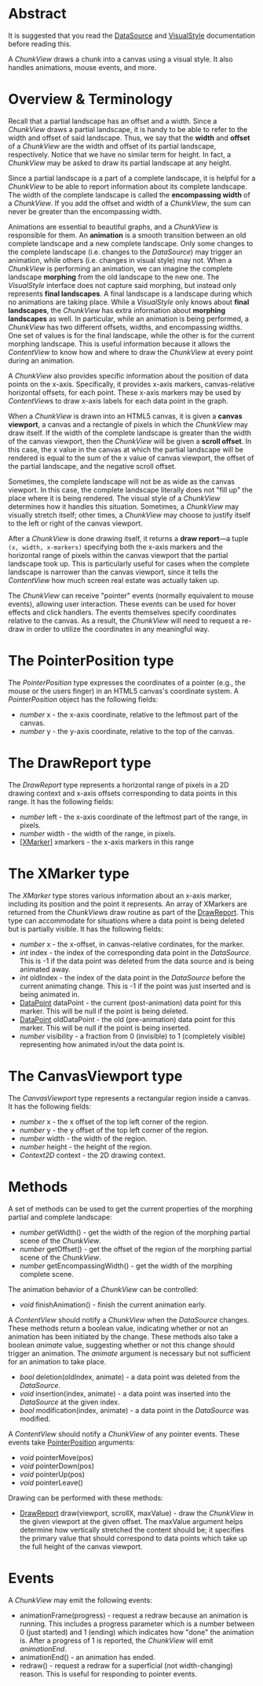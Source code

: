 # Abstract

It is suggested that you read the [DataSource](../DataSource.md) and [VisualStyle](VisualStyle.md) documentation before reading this.

A *ChunkView* draws a chunk into a canvas using a visual style. It also handles animations, mouse events, and more.

# Overview & Terminology

Recall that a partial landscape has an offset and a width. Since a *ChunkView* draws a partial landscape, it is handy to be able to refer to the width and offset of said landscape. Thus, we say that the **width** and **offset** of a *ChunkView* are the width and offset of its partial landscape, respectively. Notice that we have no similar term for height. In fact, a *ChunkView* may be asked to draw its partial landscape at any height.

Since a partial landscape is a part of a complete landscape, it is helpful for a *ChunkView* to be able to report information about its complete landscape. The width of the complete landscape is called the **encompassing width** of a *ChunkView*. If you add the offset and width of a *ChunkView*, the sum can never be greater than the encompassing width.

Animations are essential to beautiful graphs, and a *ChunkView* is responsible for them. An **animation** is a smooth transition between an old complete landscape and a new complete landscape. Only some changes to the complete landscape (i.e. changes to the *DataSource*) may trigger an animation, while others (i.e. changes in visual style) may not. When a *ChunkView* is performing an animation, we can imagine the complete landscape **morphing** from the old landscape to the new one. The *VisualStyle* interface does not capture said morphing, but instead only represents **final landscapes**. A final landscape is a landscape during which no animations are taking place. While a *VisualStyle* only knows about **final landscapes**, the *ChunkView* has extra information about **morphing landscapes** as well. In particular, while an animation is being performed, a *ChunkView* has two different offsets, widths, and encompassing widths. One set of values is for the final landscape, while the other is for the current morphing landscape. This is useful information because it allows the *ContentView* to know how and where to draw the *ChunkView* at every point during an animation.

A *ChunkView* also provides specific information about the position of data points on the x-axis. Specifically, it provides x-axis markers, canvas-relative horizontal offsets, for each point. These x-axis markers may be used by *ContentView*s to draw x-axis labels for each data point in the graph.

When a *ChunkView* is drawn into an HTML5 canvas, it is given a **canvas viewport**, a canvas and a rectangle of pixels in which the *ChunkView* may draw itself. If the width of the complete landscape is greater than the width of the canvas viewport, then the *ChunkView* will be given a **scroll offset**. In this case, the x value in the canvas at which the partial landscape will be rendered is equal to the sum of the x value of canvas viewport, the offset of the partial landscape, and the negative scroll offset.

Sometimes, the complete landscape will not be as wide as the canvas viewport. In this case, the complete landscape literally does not "fill up" the place where it is being rendered. The visual style of a *ChunkView* determines how it handles this situation. Sometimes, a *ChunkView* may visually stretch itself; other times, a *ChunkView* may choose to justify itself to the left or right of the canvas viewport.

After a *ChunkView* is done drawing itself, it returns a **draw report**&mdash;a tuple `(x, width, x-markers)` specifying both the x-axis markers and the horizontal range of pixels within the canvas viewport that the partial landscape took up. This is particularly useful for cases when the complete landscape is narrower than the canvas viewport, since it tells the *ContentView* how much screen real estate was actually taken up.

The *ChunkView* can receive "pointer" events (normally equivalent to mouse events), allowing user interaction. These events can be used for hover effects and click handlers. The events themselves specify coordinates relative to the canvas. As a result, the *ChunkView* will need to request a re-draw in order to utilize the coordinates in any meaningful way.

# The PointerPosition type

The *PointerPosition* type expresses the coordinates of a pointer (e.g., the mouse or the users finger) in an HTML5 canvas's coordinate system. A *PointerPosition* object has the following fields:

 * *number* x - the x-axis coordinate, relative to the leftmost part of the canvas.
 * *number* y - the y-axis coordinate, relative to the top of the canvas.

# The DrawReport type

The *DrawReport* type represents a horizontal range of pixels in a 2D drawing context and x-axis offsets corresponding to data points in this range. It has the following fields:

 * *number* left - the x-axis coordinate of the leftmost part of the range, in pixels.
 * *number* width - the width of the range, in pixels.
 * \[[XMarker](#the-xmarker-type)\] xmarkers - the x-axis markers in this range

# The XMarker type

The *XMarker* type stores various information about an x-axis marker, including its position and the point it represents. An array of XMarkers are returned from the *ChunkView*s draw routine as part of the [DrawReport](#the-drawreport-type). This type can accommodate for situations where a data point is being deleted but is partially visible. It has the following fields:

 * *number* x - the x-offset, in canvas-relative cordinates, for the marker.
 * *int* index - the index of the corresponding data point in the *DataSource*. This is -1 if the data point was deleted from the data source and is being animated away.
 * *int* oldIndex - the index of the data point in the *DataSource* before the current animating change. This is -1 if the point was just inserted and is being animated in.
 * [DataPoint](../DataSource.md#the-datapoint-type) dataPoint - the current (post-animation) data point for this marker. This will be null if the point is being deleted.
 * [DataPoint](../DataSource.md#the-datapoint-type) oldDataPoint - the old (pre-animation) data point for this marker. This will be null if the point is being inserted.
 * *number* visibility - a fraction from 0 (invisible) to 1 (completely visible) representing how animated in/out the data point is.

# The CanvasViewport type

The *CanvasViewport* type represents a rectangular region inside a canvas. It has the following fields:

 * *number* x - the x offset of the top left corner of the region.
 * *number* y - the y offset of the top left corner of the region.
 * *number* width - the width of the region.
 * *number* height - the height of the region.
 * *Context2D* context - the 2D drawing context.

# Methods

A set of methods can be used to get the current properties of the morphing partial and complete landscape:

 * *number* getWidth() - get the width of the region of the morphing partial scene of the *ChunkView*.
 * *number* getOffset() - get the offset of the region of the morphing partial scene of the *ChunkView*.
 * *number* getEncompassingWidth() - get the width of the morphing complete scene.

The animation behavior of a *ChunkView* can be controlled:

 * *void* finishAnimation() - finish the current animation early.

A *ContentView* should notify a *ChunkView* when the *DataSource* changes. These methods return a boolean value, indicating whether or not an animation has been initiated by the change. These methods also take a boolean *animate* value, suggesting whether or not this change should trigger an animation. The *animate* argument is necessary but not sufficient for an animation to take place.

 * *bool* deletion(oldIndex, animate) - a data point was deleted from the *DataSource*.
 * *void* insertion(index, animate) - a data point was inserted into the *DataSource* at the given index.
 * *bool* modification(index, animate) - a data point in the *DataSource* was modified.

A *ContentView* should notify a *ChunkView* of any pointer events. These events take [PointerPosition](#the-pointerposition-type) arguments:

 * *void* pointerMove(pos)
 * *void* pointerDown(pos)
 * *void* pointerUp(pos)
 * *void* pointerLeave()

Drawing can be performed with these methods:

 * [DrawReport](#the-drawreport-type) draw(viewport, scrollX, maxValue) - draw the *ChunkView* in the given viewport at the given offset. The maxValue argument helps determine how vertically stretched the content should be; it specifies the primary value that should correspond to data points which take up the full height of the canvas viewport.

# Events

A *ChunkView* may emit the following events:

 * animationFrame(progress) - request a redraw because an animation is running. This includes a progress parameter which is a number between 0 (just started) and 1 (ending) which indicates how "done" the animation is. After a progress of 1 is reported, the *ChunkView* will emit *animationEnd*.
 * animationEnd() - an animation has ended.
 * redraw() - request a redraw for a superficial (not width-changing) reason. This is useful for responding to pointer events.
